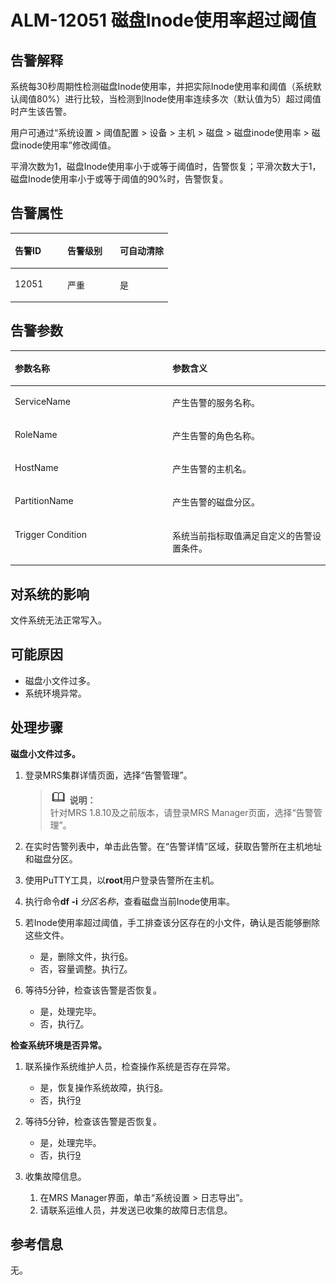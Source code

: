# ALM-12051 磁盘Inode使用率超过阈值<a name="ZH-CN_TOPIC_0191883144"></a>

## 告警解释<a name="zh-cn_topic_0191813886_zh-cn_topic_0087039294_section59276500"></a>

系统每30秒周期性检测磁盘Inode使用率，并把实际Inode使用率和阈值（系统默认阈值80%）进行比较，当检测到Inode使用率连续多次（默认值为5）超过阈值时产生该告警。

用户可通过“系统设置 \> 阈值配置 \> 设备 \> 主机 \> 磁盘 \> 磁盘inode使用率 \> 磁盘inode使用率”修改阈值。

平滑次数为1，磁盘Inode使用率小于或等于阈值时，告警恢复；平滑次数大于1，磁盘Inode使用率小于或等于阈值的90%时，告警恢复。

## 告警属性<a name="zh-cn_topic_0191813886_zh-cn_topic_0087039294_section63726460"></a>

<a name="zh-cn_topic_0191813886_zh-cn_topic_0087039294_table29292504"></a>
<table><thead align="left"><tr id="zh-cn_topic_0191813886_zh-cn_topic_0087039294_row61554389"><th class="cellrowborder" valign="top" width="33.33333333333333%" id="mcps1.1.4.1.1"><p id="zh-cn_topic_0191813886_zh-cn_topic_0087039294_p19849632"><a name="zh-cn_topic_0191813886_zh-cn_topic_0087039294_p19849632"></a><a name="zh-cn_topic_0191813886_zh-cn_topic_0087039294_p19849632"></a>告警ID</p>
</th>
<th class="cellrowborder" valign="top" width="33.33333333333333%" id="mcps1.1.4.1.2"><p id="zh-cn_topic_0191813886_zh-cn_topic_0087039294_p64316372"><a name="zh-cn_topic_0191813886_zh-cn_topic_0087039294_p64316372"></a><a name="zh-cn_topic_0191813886_zh-cn_topic_0087039294_p64316372"></a>告警级别</p>
</th>
<th class="cellrowborder" valign="top" width="33.33333333333333%" id="mcps1.1.4.1.3"><p id="zh-cn_topic_0191813886_zh-cn_topic_0087039294_p42243607"><a name="zh-cn_topic_0191813886_zh-cn_topic_0087039294_p42243607"></a><a name="zh-cn_topic_0191813886_zh-cn_topic_0087039294_p42243607"></a>可自动清除</p>
</th>
</tr>
</thead>
<tbody><tr id="zh-cn_topic_0191813886_zh-cn_topic_0087039294_row66289044"><td class="cellrowborder" valign="top" width="33.33333333333333%" headers="mcps1.1.4.1.1 "><p id="zh-cn_topic_0191813886_zh-cn_topic_0087039294_p703473"><a name="zh-cn_topic_0191813886_zh-cn_topic_0087039294_p703473"></a><a name="zh-cn_topic_0191813886_zh-cn_topic_0087039294_p703473"></a>12051</p>
</td>
<td class="cellrowborder" valign="top" width="33.33333333333333%" headers="mcps1.1.4.1.2 "><p id="zh-cn_topic_0191813886_zh-cn_topic_0087039294_p56981334"><a name="zh-cn_topic_0191813886_zh-cn_topic_0087039294_p56981334"></a><a name="zh-cn_topic_0191813886_zh-cn_topic_0087039294_p56981334"></a>严重</p>
</td>
<td class="cellrowborder" valign="top" width="33.33333333333333%" headers="mcps1.1.4.1.3 "><p id="zh-cn_topic_0191813886_zh-cn_topic_0087039294_p52085356"><a name="zh-cn_topic_0191813886_zh-cn_topic_0087039294_p52085356"></a><a name="zh-cn_topic_0191813886_zh-cn_topic_0087039294_p52085356"></a>是</p>
</td>
</tr>
</tbody>
</table>

## 告警参数<a name="zh-cn_topic_0191813886_zh-cn_topic_0087039294_section36667229"></a>

<a name="zh-cn_topic_0191813886_zh-cn_topic_0087039294_table58164314"></a>
<table><thead align="left"><tr id="zh-cn_topic_0191813886_zh-cn_topic_0087039294_row47193835"><th class="cellrowborder" valign="top" width="50%" id="mcps1.1.3.1.1"><p id="zh-cn_topic_0191813886_zh-cn_topic_0087039294_p64604306"><a name="zh-cn_topic_0191813886_zh-cn_topic_0087039294_p64604306"></a><a name="zh-cn_topic_0191813886_zh-cn_topic_0087039294_p64604306"></a>参数名称</p>
</th>
<th class="cellrowborder" valign="top" width="50%" id="mcps1.1.3.1.2"><p id="zh-cn_topic_0191813886_zh-cn_topic_0087039294_p65566326"><a name="zh-cn_topic_0191813886_zh-cn_topic_0087039294_p65566326"></a><a name="zh-cn_topic_0191813886_zh-cn_topic_0087039294_p65566326"></a>参数含义</p>
</th>
</tr>
</thead>
<tbody><tr id="zh-cn_topic_0191813886_zh-cn_topic_0087039294_row9272190"><td class="cellrowborder" valign="top" width="50%" headers="mcps1.1.3.1.1 "><p id="zh-cn_topic_0191813886_zh-cn_topic_0087039294_p12849939"><a name="zh-cn_topic_0191813886_zh-cn_topic_0087039294_p12849939"></a><a name="zh-cn_topic_0191813886_zh-cn_topic_0087039294_p12849939"></a>ServiceName</p>
</td>
<td class="cellrowborder" valign="top" width="50%" headers="mcps1.1.3.1.2 "><p id="zh-cn_topic_0191813886_zh-cn_topic_0087039294_p34212124"><a name="zh-cn_topic_0191813886_zh-cn_topic_0087039294_p34212124"></a><a name="zh-cn_topic_0191813886_zh-cn_topic_0087039294_p34212124"></a>产生告警的服务名称。</p>
</td>
</tr>
<tr id="zh-cn_topic_0191813886_zh-cn_topic_0087039294_row39473664"><td class="cellrowborder" valign="top" width="50%" headers="mcps1.1.3.1.1 "><p id="zh-cn_topic_0191813886_zh-cn_topic_0087039294_p43250195"><a name="zh-cn_topic_0191813886_zh-cn_topic_0087039294_p43250195"></a><a name="zh-cn_topic_0191813886_zh-cn_topic_0087039294_p43250195"></a>RoleName</p>
</td>
<td class="cellrowborder" valign="top" width="50%" headers="mcps1.1.3.1.2 "><p id="zh-cn_topic_0191813886_zh-cn_topic_0087039294_p13604878"><a name="zh-cn_topic_0191813886_zh-cn_topic_0087039294_p13604878"></a><a name="zh-cn_topic_0191813886_zh-cn_topic_0087039294_p13604878"></a>产生告警的角色名称。</p>
</td>
</tr>
<tr id="zh-cn_topic_0191813886_zh-cn_topic_0087039294_row55335042"><td class="cellrowborder" valign="top" width="50%" headers="mcps1.1.3.1.1 "><p id="zh-cn_topic_0191813886_zh-cn_topic_0087039294_p52953454"><a name="zh-cn_topic_0191813886_zh-cn_topic_0087039294_p52953454"></a><a name="zh-cn_topic_0191813886_zh-cn_topic_0087039294_p52953454"></a>HostName</p>
</td>
<td class="cellrowborder" valign="top" width="50%" headers="mcps1.1.3.1.2 "><p id="zh-cn_topic_0191813886_zh-cn_topic_0087039294_p61371349"><a name="zh-cn_topic_0191813886_zh-cn_topic_0087039294_p61371349"></a><a name="zh-cn_topic_0191813886_zh-cn_topic_0087039294_p61371349"></a>产生告警的主机名。</p>
</td>
</tr>
<tr id="zh-cn_topic_0191813886_zh-cn_topic_0087039294_row15471235"><td class="cellrowborder" valign="top" width="50%" headers="mcps1.1.3.1.1 "><p id="zh-cn_topic_0191813886_zh-cn_topic_0087039294_p45210545"><a name="zh-cn_topic_0191813886_zh-cn_topic_0087039294_p45210545"></a><a name="zh-cn_topic_0191813886_zh-cn_topic_0087039294_p45210545"></a>PartitionName</p>
</td>
<td class="cellrowborder" valign="top" width="50%" headers="mcps1.1.3.1.2 "><p id="zh-cn_topic_0191813886_zh-cn_topic_0087039294_p38175503"><a name="zh-cn_topic_0191813886_zh-cn_topic_0087039294_p38175503"></a><a name="zh-cn_topic_0191813886_zh-cn_topic_0087039294_p38175503"></a>产生告警的磁盘分区。</p>
</td>
</tr>
<tr id="zh-cn_topic_0191813886_zh-cn_topic_0087039294_row8035207"><td class="cellrowborder" valign="top" width="50%" headers="mcps1.1.3.1.1 "><p id="zh-cn_topic_0191813886_zh-cn_topic_0087039294_p46872049"><a name="zh-cn_topic_0191813886_zh-cn_topic_0087039294_p46872049"></a><a name="zh-cn_topic_0191813886_zh-cn_topic_0087039294_p46872049"></a>Trigger Condition</p>
</td>
<td class="cellrowborder" valign="top" width="50%" headers="mcps1.1.3.1.2 "><p id="zh-cn_topic_0191813886_zh-cn_topic_0087039294_p38539615"><a name="zh-cn_topic_0191813886_zh-cn_topic_0087039294_p38539615"></a><a name="zh-cn_topic_0191813886_zh-cn_topic_0087039294_p38539615"></a>系统当前指标取值满足自定义的告警设置条件。</p>
</td>
</tr>
</tbody>
</table>

## 对系统的影响<a name="zh-cn_topic_0191813886_zh-cn_topic_0087039294_section61569610"></a>

文件系统无法正常写入。

## 可能原因<a name="zh-cn_topic_0191813886_zh-cn_topic_0087039294_section17255578"></a>

-   磁盘小文件过多。
-   系统环境异常。

## 处理步骤<a name="zh-cn_topic_0191813886_zh-cn_topic_0087039294_section21082480"></a>

**磁盘小文件过多。**

1.  登录MRS集群详情页面，选择“告警管理”。

    >![](public_sys-resources/icon-note.gif) **说明：**   
    >针对MRS 1.8.10及之前版本，请登录MRS Manager页面，选择“告警管理”。  

2.  在实时告警列表中，单击此告警。在“告警详情”区域，获取告警所在主机地址和磁盘分区。
3.  使用PuTTY工具，以**root**用户登录告警所在主机。
4.  执行命令**df -i** _分区名称_，查看磁盘当前Inode使用率。
5.  若Inode使用率超过阈值，手工排查该分区存在的小文件，确认是否能够删除这些文件。
    -   是，删除文件，执行[6](#zh-cn_topic_0191813886_zh-cn_topic_0087039294_li4609093115844)。
    -   否，容量调整。执行[7](#zh-cn_topic_0191813886_zh-cn_topic_0087039294_li946980415844)。

6.  <a name="zh-cn_topic_0191813886_zh-cn_topic_0087039294_li4609093115844"></a>等待5分钟，检查该告警是否恢复。
    -   是，处理完毕。
    -   否，执行[7](#zh-cn_topic_0191813886_zh-cn_topic_0087039294_li946980415844)。


**检查系统环境是否异常。**

1.  <a name="zh-cn_topic_0191813886_zh-cn_topic_0087039294_li946980415844"></a>联系操作系统维护人员，检查操作系统是否存在异常。
    -   是，恢复操作系统故障，执行[8](#zh-cn_topic_0191813886_zh-cn_topic_0087039294_li1457809415844)。
    -   否，执行[9](#zh-cn_topic_0191813886_li572522141314)

2.  <a name="zh-cn_topic_0191813886_zh-cn_topic_0087039294_li1457809415844"></a>等待5分钟，检查该告警是否恢复。
    -   是，处理完毕。
    -   否，执行[9](#zh-cn_topic_0191813886_li572522141314)

3.  <a name="zh-cn_topic_0191813886_li572522141314"></a>收集故障信息。
    1.  在MRS Manager界面，单击“系统设置 \> 日志导出”。
    2.  请联系运维人员，并发送已收集的故障日志信息。


## 参考信息<a name="zh-cn_topic_0191813886_zh-cn_topic_0087039294_section55524596"></a>

无。

